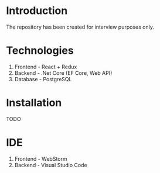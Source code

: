 # Introduction
The repository has been created for interview purposes only.

# Technologies

1. Frontend - React + Redux
2. Backend - .Net Core (EF Core, Web API)
3. Database - PostgreSQL

# Installation

TODO

# IDE

1. Frontend - WebStorm
2. Backend - Visual Studio Code
